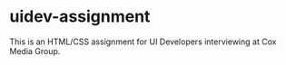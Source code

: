 # uidev-assignment
This is an HTML/CSS assignment for UI Developers interviewing at Cox Media Group.
